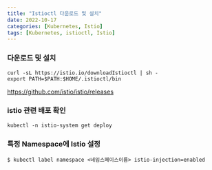 ```yaml
---
title: "Istioctl 다운로드 및 설치"
date: 2022-10-17
categories: [Kubernetes, Istio]
tags: [Kubernetes, istioctl, Istio]
---
```


### 다운로드 및 설치
```terminal
curl -sL https://istio.io/downloadIstioctl | sh -
export PATH=$PATH:$HOME/.istioctl/bin
```

https://github.com/istio/istio/releases

### istio 관련 배포 확인
```terminal
kubectl -n istio-system get deploy
```

### 특정 Namespace에 Istio 설정
```terminal
$ kubectl label namespace <네임스페이스이름> istio-injection=enabled
```